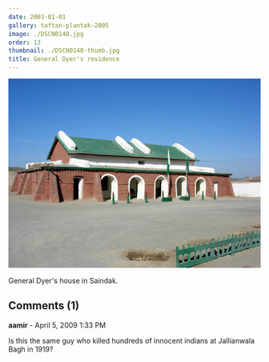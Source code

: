 ```yaml
---
date: 2003-01-01
gallery: taftan-plantak-2005
image: ./DSCN0148.jpg
order: 13
thumbnail: ./DSCN0148-thumb.jpg
title: General Dyer's residence
---
```


![General Dyer's residence](./DSCN0148.jpg)

General Dyer's house in Saindak.

<div id="comments">

## Comments (1)

<div id="comment">

**aamir** - April  5, 2009  1:33 PM

Is this the same guy who killed hundreds of innocent indians at Jallianwala Bagh in 1919?

</div>

</div>